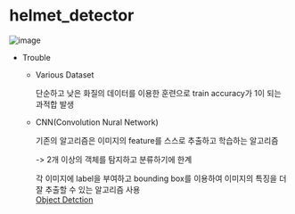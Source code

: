 # helmet_detector

![image](https://user-images.githubusercontent.com/98154707/223004364-9a55b27a-2a04-4528-b1ff-852d618344c2.png)


- Trouble
   - Various Dataset
   
     단순하고 낮은 화질의 데이터를 이용한 훈련으로 train accuracy가 1이 되는 과적합 발생
    

   - CNN(Convolution Nural Network)
   
      기존의 알고리즘은 이미지의 feature를 스스로 추출하고 학습하는 알고리즘
      
      -> 2개 이상의 객체를 탐지하고 분류하기에 한계
      
      각 이미지에 label을 부여하고 bounding box를 이용하여 이미지의 특징을 더 잘 추출할 수 있는 알고리즘 사용    
      [Object Detction](https://github.com/Hennakk/helmet_detection)
